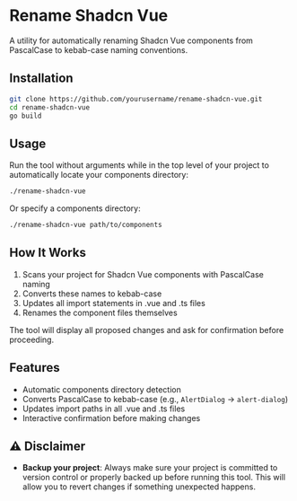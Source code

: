 # Rename Shadcn Vue

A utility for automatically renaming Shadcn Vue components from PascalCase to kebab-case naming conventions.

## Installation

```bash
git clone https://github.com/yourusername/rename-shadcn-vue.git
cd rename-shadcn-vue
go build
```

## Usage

Run the tool without arguments while in the top level of your project to automatically locate your components directory:

```bash
./rename-shadcn-vue
```

Or specify a components directory:

```bash
./rename-shadcn-vue path/to/components
```

## How It Works

1. Scans your project for Shadcn Vue components with PascalCase naming
2. Converts these names to kebab-case
3. Updates all import statements in .vue and .ts files
4. Renames the component files themselves

The tool will display all proposed changes and ask for confirmation before proceeding.

## Features

- Automatic components directory detection
- Converts PascalCase to kebab-case (e.g., `AlertDialog` → `alert-dialog`)
- Updates import paths in all .vue and .ts files
- Interactive confirmation before making changes 

## ⚠️ Disclaimer

- **Backup your project**: Always make sure your project is committed to version control or properly backed up before running this tool. This will allow you to revert changes if something unexpected happens. 